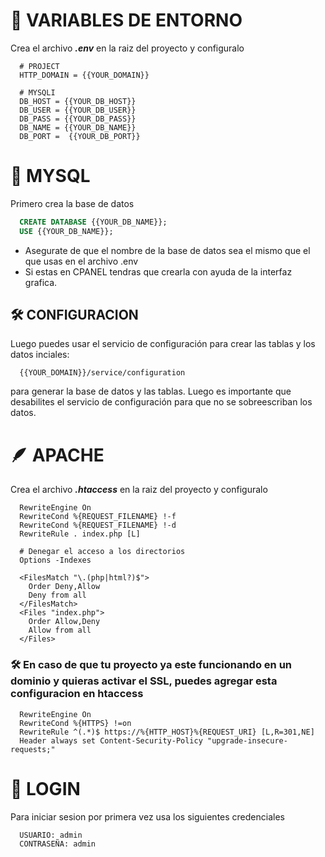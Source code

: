 # 📄 VARIABLES DE ENTORNO

Crea el archivo <b><i>.env</i></b> en la raiz del proyecto y configuralo

```env
  # PROJECT
  HTTP_DOMAIN = {{YOUR_DOMAIN}}

  # MYSQLI
  DB_HOST = {{YOUR_DB_HOST}}
  DB_USER = {{YOUR_DB_USER}}
  DB_PASS = {{YOUR_DB_PASS}}
  DB_NAME = {{YOUR_DB_NAME}}
  DB_PORT =  {{YOUR_DB_PORT}}
```

# 🐬 MYSQL

Primero crea la base de datos

```sql
  CREATE DATABASE {{YOUR_DB_NAME}};
  USE {{YOUR_DB_NAME}};
```

-   Asegurate de que el nombre de la base de datos sea el mismo que el que usas en el archivo .env
-   Si estas en CPANEL tendras que crearla con ayuda de la interfaz grafica.

## 🛠 CONFIGURACION

Luego puedes usar el servicio de configuración para crear las tablas y los datos inciales:

```http
  {{YOUR_DOMAIN}}/service/configuration
```

para generar la base de datos y las tablas.
Luego es importante que desabilites el servicio de configuración para que no se sobreescriban los datos.

# 🪶 APACHE

Crea el archivo <b><i>.htaccess</i></b> en la raiz del proyecto y configuralo

```htaccess
  RewriteEngine On
  RewriteCond %{REQUEST_FILENAME} !-f
  RewriteCond %{REQUEST_FILENAME} !-d
  RewriteRule . index.php [L]

  # Denegar el acceso a los directorios
  Options -Indexes

  <FilesMatch "\.(php|html?)$">
    Order Deny,Allow
    Deny from all
  </FilesMatch>
  <Files "index.php">
    Order Allow,Deny
    Allow from all
  </Files>
```

### 🛠 En caso de que tu proyecto ya este funcionando en un dominio y quieras activar el SSL, puedes agregar esta configuracion en htaccess

```htaccess
  RewriteEngine On
  RewriteCond %{HTTPS} !=on
  RewriteRule ^(.*)$ https://%{HTTP_HOST}%{REQUEST_URI} [L,R=301,NE]
  Header always set Content-Security-Policy "upgrade-insecure-requests;"
```

# 🚪 LOGIN

Para iniciar sesion por primera vez usa los siguientes credenciales

```txt
  USUARIO: admin
  CONTRASEÑA: admin
```

